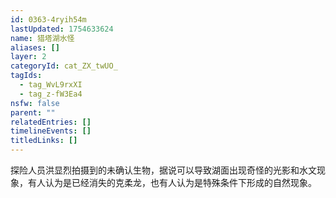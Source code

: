 ```yaml
---
id: 0363-4ryih54m
lastUpdated: 1754633624
name: 猎塔湖水怪
aliases: []
layer: 2
categoryId: cat_ZX_twUO_
tagIds:
  - tag_WvL9rxXI
  - tag_z-fW3Ea4
nsfw: false
parent: ""
relatedEntries: []
timelineEvents: []
titledLinks: []
---
```


探险人员洪显烈拍摄到的未确认生物，据说可以导致湖面出现奇怪的光影和水文现象，有人认为是已经消失的克柔龙，也有人认为是特殊条件下形成的自然现象。